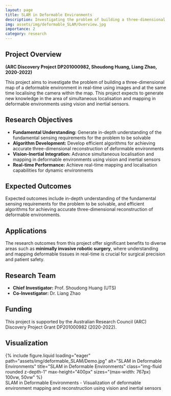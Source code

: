 ```yaml
---
layout: page
title: SLAM in Deformable Environments
description: Investigating the problem of building a three-dimensional map of a deformable environment in real-time using images and simultaneously localising the camera within the map.
img: assets/img/deformable_SLAM/Overview.jpg
importance: 2
category: research
---
```


<div class="post-content">
  <h2>Project Overview</h2>
  <p>
    <strong>(ARC Discovery Project DP201000982, Shoudong Huang, Liang Zhao, 2020-2022)</strong>
  </p>

  <p>
    This project aims to investigate the problem of building a three-dimensional map of a deformable environment in real-time using images and at the same time localising the camera within the map. This project expects to generate new knowledge in the area of simultaneous localisation and mapping in deformable environments using vision and inertial sensors.
  </p>

  <h2>Research Objectives</h2>
  <ul>
    <li>
      <strong>Fundamental Understanding:</strong> Generate in-depth understanding of the fundamental sensing requirements for the problem to be solvable
    </li>
    <li>
      <strong>Algorithm Development:</strong> Develop efficient algorithms for achieving accurate three-dimensional reconstruction of deformable environments
    </li>
    <li>
      <strong>Vision-Inertial Integration:</strong> Advance simultaneous localisation and mapping in deformable environments using vision and inertial sensors
    </li>
    <li>
      <strong>Real-time Performance:</strong> Achieve real-time mapping and localisation capabilities for dynamic environments
    </li>
  </ul>

  <h2>Expected Outcomes</h2>
  <p>
    Expected outcomes include in-depth understanding of the fundamental sensing requirements for the problem to be solvable, and efficient algorithms for achieving accurate three-dimensional reconstruction of deformable environments.
  </p>

  <h2>Applications</h2>
  <p>
    The research outcomes from this project offer significant benefits to diverse areas such as <strong>minimally invasive robotic surgery</strong>, where understanding and mapping deformable tissues in real-time is crucial for surgical precision and patient safety.
  </p>

  <h2>Research Team</h2>
  <ul>
    <li><strong>Chief Investigator:</strong> Prof. Shoudong Huang (UTS)</li>
    <li><strong>Co-Investigator:</strong> Dr. Liang Zhao</li>
  </ul>

  <h2>Funding</h2>
  <p>
    This project is supported by the Australian Research Council (ARC) Discovery Project Grant DP201000982 (2020-2022).
  </p>

  <h2>Visualization</h2>
  <div class="row mt-3">
    <div class="col-sm mt-3 mt-md-0">
      {%
        include figure.liquid
        loading="eager"
        path="assets/img/deformable_SLAM/Demo.jpg"
        alt="SLAM in Deformable Environments"
        title="SLAM in Deformable Environments"
        class="img-fluid rounded z-depth-1"
        max-height="400px"
        sizes="(max-width: 767px) 100vw, 50vw"
      %}
    </div>
  </div>
  <div class="caption">
    SLAM in Deformable Environments - Visualization of deformable environment mapping and reconstruction using vision and inertial sensors
  </div>
</div> 